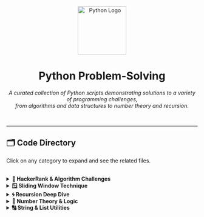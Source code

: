 <div align="center">
  <img src="https://img.icons8.com/color/144/000000/python.png" alt="Python Logo" width="128"/>
  <br>
  <h1 style="font-weight: bold;">Python Problem-Solving</h1>
  <p>
    <em>
      A curated collection of Python scripts demonstrating solutions to a variety of programming challenges,
      <br>
      from algorithms and data structures to number theory and recursion.
    </em>
  </p>
  <br>
</div>

---

## 🗂️ Code Directory

Click on any category to expand and see the related files.

<br>

<details>
<summary><strong>🧩 HackerRank & Algorithm Challenges</strong></summary>
<br>
A collection of solutions for common algorithm problems, many from platforms like HackerRank.

* `A Very Big Sum.py`
* `alternatingCharacters.py`
* `anagramExchange.py`
* `Birthday Cake Candles.py`
* `caesarCiph.py`
* `Compare the Triplets.py`
* `Diagonal Difference.py`
* `gemstones.py`
* `iceCream.py`
* `loveLetter.py`
* `missingNum.py`
* `Plus Minus.py`
* `sepNumbers.py`
* `sherlockAndArray.py`
* `staircase.py`
* `superReducedString.py`
* `timeConversion.py`
</details>

<details>
<summary><strong>🪟 Sliding Window Technique</strong></summary>
<br>
Implementations of the sliding window algorithm for various fixed and variable-sized window problems.

* `staticSlidingWindow.py`: Basic fixed-size window sum.
* `maxSub.py`: Maximum sum subarray of size K.
* `maxAvg.py`: Maximum average subarray of size K.
* `MaxMinSW.py`: Finds max and min sum of a fixed-size window.
* `minSizeSub.py`: Minimum size subarray with a sum >= target.
* `firstNeg.py` / `negWin.py`: First negative number in every window of size K.
* `anagramCount.py`: Count of anagrams of a substring in a string.
* `allAnag.py`: Find all starting indices of a substring's anagrams.
* `maxEle.py`: Maximum element in every window of size K.
* `minEle.py`: Minimum element in every window of size K.
* `kUnique.py`: Substrings of size K with K unique characters.
* `varSize.py`: Count of subarrays with a given sum.
* `binarySliding.py`: (Appears incomplete) Sliding window setup for binary data.
</details>

<details>
<summary><strong>🌀 Recursion Deep Dive</strong></summary>
<br>
Exploring recursive thinking to solve problems, especially with lists, strings, and combinatorial generation.

* **List / Stack Manipulation:**
    * `listInsert.py`: Insert an element into a sorted list recursively.
    * `listSortRec.py`: Sort a list using recursion (Insertion Sort logic).
    * `listRec.py`: Insert an element at the bottom of a list (stack) recursively.
    * `listDelFirst.py`: Delete the first (bottom) element of a list (stack) recursively.
    * `recursion4.py`: Insert an element into a sorted list recursively.
    * `recursion5.py`: Insert an element at a specific position recursively.
    * `recursion6.py`: Delete an element from a specific position recursively.
* **Combinatorial Generation:**
    * `allSubStr.py`: Generate all subsequences (string concatenation).
    * `allSubs.py`: Generate all subsequences (list-based).
    * `subIndex.py`: Generate all subsequences (index-based).
    * `subLsIndex.py`: Generate all subsequences (list and index-based).
    * `subStrCases.py`: Generate subsequences with case permutations.
    * `subStrHyphen.py`: Generate subsequences with hyphens.
    * `balancedParantheses.py`: Generate all valid balanced parentheses.
    * `oneGzero.py`: Generate binary strings with more 1s than 0s.
* **General Examples:**
    * `recursion1.py`: Example of a recursive function.
    * `recursion2.py`: Example of a recursive function with complex flow.
    * `recursion3.py`: Recursive power function.
</details>

<details>
<summary><strong>🔢 Number Theory & Logic</strong></summary>
<br>
Scripts that perform operations on numbers, check for properties like primality, and handle base conversions.

* `prime.py`: Segregate prime and non-prime numbers in a list.
* `nthPrime.py`: Find the Nth prime number.
* `primeEle.py`: Find the Nth prime for each element in a list.
* `numRotate.py`: Check for rotated prime numbers.
* `indiFact.py`: Check for "Strong Numbers" (sum of digit factorials).
* `conversion.py`: Convert a number from a given base to a desired base.
* `RevConv.py`: A complex number base conversion and reversal logic.
* `prac1.py`: Reverse pairs of digits in a number.
* `prac2.py`: Sum of factorials of max and min digits in a number.
* `prac3.py`: Base conversion using min digit and sum of factorials.
</details>

<details>
<summary><strong>🔠 String & List Utilities</strong></summary>
<br>
Various utilities for manipulating strings and lists.

* `evenOdd.py`: Segregate even and odd numbers in a list.
* `anagram.py`: Check if two strings are anagrams.
* `pangram.py`: Check if a string is a pangram.
* `countingSort.py`: Implementation of the Counting Sort algorithm.
* `day3.py`: Various pattern printing scripts.
</details>
